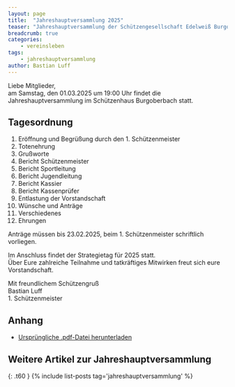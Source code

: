 ```yaml
---
layout: page
title:  "Jahreshauptversammlung 2025"
teaser: "Jahreshauptversammlung der Schützengesellschaft Edelweiß Burgoberbach 1958 e.V."
breadcrumb: true
categories:
    - vereinsleben
tags:
    - jahreshauptversammlung
author: Bastian Luff
---
```

Liebe Mitglieder,  
am Samstag, den 01.03.2025 um 19:00 Uhr findet die Jahreshauptversammlung im
Schützenhaus Burgoberbach statt.  

## Tagesordnung
1. Eröffnung und Begrüßung durch den 1. Schützenmeister
2. Totenehrung
3. Grußworte
4. Bericht Schützenmeister
5. Bericht Sportleitung
6. Bericht Jugendleitung
7. Bericht Kassier
8. Bericht Kassenprüfer
9. Entlastung der Vorstandschaft
12. Wünsche und Anträge
13. Verschiedenes
14. Ehrungen

Anträge müssen bis 23.02.2025, beim 1. Schützenmeister schriftlich vorliegen.

Im Anschluss findet der Strategietag für 2025 statt.  
Über Eure zahlreiche Teilnahme und tatkräftiges Mitwirken freut sich eure Vorstandschaft.

Mit freundlichem Schützengruß  
Bastian Luff  
1\. Schützenmeister

## Anhang
- <a href="{{ site.url }}{{ site.baseurl }}/assets/files/einladung_jhv_2025.pdf" download>Ursprüngliche .pdf-Datei herunterladen</a>

## Weitere Artikel zur Jahreshauptversammlung
{: .t60 }
{% include list-posts tag='jahreshauptversammlung' %}
